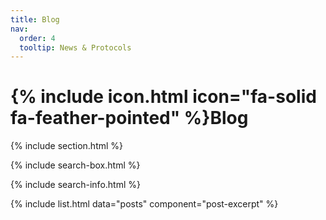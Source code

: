 ```yaml
---
title: Blog
nav:
  order: 4
  tooltip: News & Protocols
---
```


# {% include icon.html icon="fa-solid fa-feather-pointed" %}Blog

{% include section.html %}

{% include search-box.html %}

{% include search-info.html %}

{% include list.html data="posts" component="post-excerpt" %}
